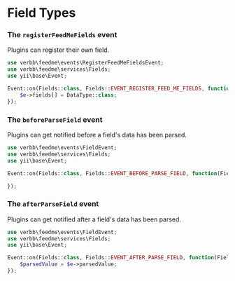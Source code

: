 # Field Types

### The `registerFeedMeFields` event
Plugins can register their own field.

```php
use verbb\feedme\events\RegisterFeedMeFieldsEvent;
use verbb\feedme\services\Fields;
use yii\base\Event;

Event::on(Fields::class, Fields::EVENT_REGISTER_FEED_ME_FIELDS, function(RegisterFeedMeFieldsEvent $e) {
    $e->fields[] = DataType::class;
});
```

### The `beforeParseField` event
Plugins can get notified before a field's data has been parsed.

```php
use verbb\feedme\events\FieldEvent;
use verbb\feedme\services\Fields;
use yii\base\Event;

Event::on(Fields::class, Fields::EVENT_BEFORE_PARSE_FIELD, function(FieldEvent $e) {

});
```

### The `afterParseField` event
Plugins can get notified after a field's data has been parsed.

```php
use verbb\feedme\events\FieldEvent;
use verbb\feedme\services\Fields;
use yii\base\Event;

Event::on(Fields::class, Fields::EVENT_AFTER_PARSE_FIELD, function(FieldEvent $e) {
    $parsedValue = $e->parsedValue;
});
```
